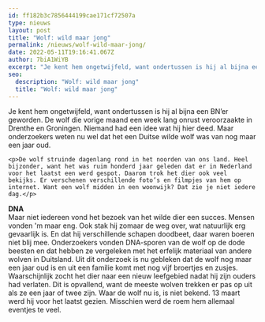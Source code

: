 ```yaml
---
id: ff182b3c7856444199cae171cf72507a
type: nieuws
layout: post
title: "Wolf: wild maar jong"
permalink: /nieuws/wolf-wild-maar-jong/
date: 2022-05-11T19:16:41.067Z
author: 7biA1WiYB
excerpt: "Je kent hem ongetwijfeld, want ondertussen is hij al bijna een BN’er geworden. De wolf die vorige maand een week lang onrust veroorzaakte in Drenthe en Groningen. Niemand had een idee wat hij hier deed. Maar onderzoekers weten nu wel dat het een Duitse wilde wolf was van nog maar een jaar oud.  "
seo:
  description: "Wolf: wild maar jong"
  title: "Wolf: wild maar jong"
---
```

Je kent hem ongetwijfeld, want ondertussen is hij al bijna een BN’er geworden. De wolf die vorige maand een week lang onrust veroorzaakte in Drenthe en Groningen. Niemand had een idee wat hij hier deed. Maar onderzoekers weten nu wel dat het een Duitse wilde wolf was van nog maar een jaar oud.  

    <p>De wolf struinde dagenlang rond in het noorden van ons land. Heel bijzonder, want het was ruim honderd jaar geleden dat er in Nederland voor het laatst een werd gespot. Daarom trok het dier ook veel bekijks. Er verschenen verschillende foto’s en filmpjes van hem op internet. Want een wolf midden in een woonwijk? Dat zie je niet iedere dag.</p>
<p><strong>DNA</strong><br>Maar niet iedereen vond het bezoek van het wilde dier een succes. Mensen vonden 'm maar eng. Ook stak hij zomaar de weg over, wat natuurlijk erg gevaarlijk is. En dat hij verschillende schapen doodbeet, daar waren boeren niet blij mee. Onderzoekers vonden DNA-sporen van de wolf op de dode beesten en dat hebben ze vergeleken met het erfelijk materiaal van andere wolven in Duitsland. Uit dit onderzoek is nu gebleken dat de wolf nog maar een jaar oud is en uit een familie komt met nog vijf broertjes en zusjes. Waarschijnlijk zocht het dier naar een nieuw leefgebied nadat hij zijn ouders had verlaten. Dit is opvallend, want de meeste wolven trekken er pas op uit als ze een jaar of twee zijn. Waar de wolf nu is, is niet bekend. 13 maart werd hij voor het laatst gezien. Misschien werd de roem hem allemaal eventjes te veel.</p>  
